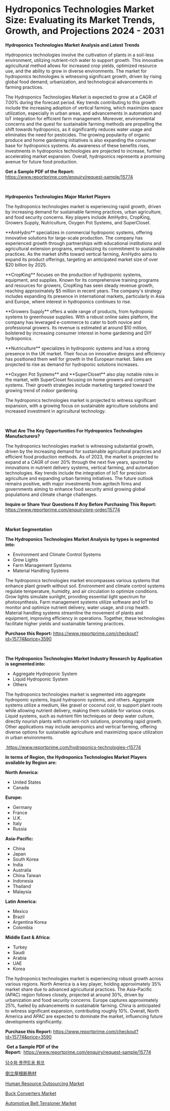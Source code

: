 <p><h1>Hydroponics Technologies Market Size: Evaluating its Market Trends, Growth, and Projections 2024 - 2031</h1></p><p><strong>Hydroponics Technologies Market Analysis and Latest Trends</strong></p>
<p><p>Hydroponics technologies involve the cultivation of plants in a soil-less environment, utilizing nutrient-rich water to support growth. This innovative agricultural method allows for increased crop yields, optimized resource use, and the ability to grow in diverse environments. The market for hydroponics technologies is witnessing significant growth, driven by rising global food demand, urbanization, and technological advancements in farming practices. </p><p>The Hydroponics Technologies Market is expected to grow at a CAGR of 7.00% during the forecast period. Key trends contributing to this growth include the increasing adoption of vertical farming, which maximizes space utilization, especially in urban areas, and advancements in automation and IoT integration for efficient farm management. Moreover, environmental concerns and the quest for sustainable farming methods are propelling the shift towards hydroponics, as it significantly reduces water usage and eliminates the need for pesticides. The growing popularity of organic produce and home gardening initiatives is also expanding the consumer base for hydroponics systems. As awareness of these benefits rises, investments in hydroponics technologies are projected to increase, further accelerating market expansion. Overall, hydroponics represents a promising avenue for future food production.</p></p>
<p><strong>Get a Sample PDF of the Report:&nbsp;</strong> <a href="https://www.reportprime.com/enquiry/request-sample/15774">https://www.reportprime.com/enquiry/request-sample/15774</a></p>
<p>&nbsp;</p>
<p><strong>Hydroponics Technologies Major Market Players</strong></p>
<p><p>The hydroponics technologies market is experiencing rapid growth, driven by increasing demand for sustainable farming practices, urban agriculture, and food security concerns. Key players include AmHydro, CropKing, Growers Supply, Nutriculture, Oxygen Pot Systems, and SuperCloset.</p><p>**AmHydro** specializes in commercial hydroponic systems, offering innovative solutions for large-scale production. The company has experienced growth through partnerships with educational institutions and agricultural extension programs, emphasizing its commitment to sustainable practices. As the market shifts toward vertical farming, AmHydro aims to expand its product offerings, targeting an anticipated market size of over $20 billion by 2025.</p><p>**CropKing** focuses on the production of hydroponic systems, equipment, and supplies. Known for its comprehensive training programs and resources for growers, CropKing has seen steady revenue growth, reaching approximately $5 million in recent years. The company's strategy includes expanding its presence in international markets, particularly in Asia and Europe, where interest in hydroponics continues to rise.</p><p>**Growers Supply** offers a wide range of products, from hydroponic systems to greenhouse supplies. With a robust online sales platform, the company has leveraged e-commerce to cater to both novice and professional growers. Its revenue is estimated at around $10 million, bolstered by increasing consumer interest in home gardening and DIY hydroponics.</p><p>**Nutriculture** specializes in hydroponic systems and has a strong presence in the UK market. Their focus on innovative designs and efficiency has positioned them well for growth in the European market. Sales are projected to rise as demand for hydroponic solutions increases.</p><p>**Oxygen Pot Systems** and **SuperCloset** also play notable roles in the market, with SuperCloset focusing on home growers and compact systems. Their growth strategies include marketing targeted toward the growing trend of indoor gardening.</p><p>The hydroponics technologies market is projected to witness significant expansion, with a growing focus on sustainable agriculture solutions and increased investment in agricultural technology.</p></p>
<p>&nbsp;</p>
<p><strong>What Are The Key Opportunities For Hydroponics Technologies Manufacturers?</strong></p>
<p><p>The hydroponics technologies market is witnessing substantial growth, driven by the increasing demand for sustainable agricultural practices and efficient food production methods. As of 2023, the market is projected to expand at a CAGR of over 20% through the next five years, spurred by innovations in nutrient delivery systems, vertical farming, and automation technologies. Key trends include the integration of IoT for precision agriculture and expanding urban farming initiatives. The future outlook remains positive, with major investments from agritech firms and governments aiming to enhance food security amid growing global populations and climate change challenges.</p></p>
<p><strong>Inquire or Share Your Questions If Any Before Purchasing This Report:</strong> <a href="https://www.reportprime.com/enquiry/pre-order/15774">https://www.reportprime.com/enquiry/pre-order/15774</a></p>
<p>&nbsp;</p>
<p><strong>Market Segmentation</strong></p>
<p><strong>The Hydroponics Technologies Market Analysis by types is segmented into:</strong></p>
<p><ul><li>Environment and Climate Control Systems</li><li>Grow Lights</li><li>Farm Management Systems</li><li>Material Handling Systems</li></ul></p>
<p><p>The hydroponics technologies market encompasses various systems that enhance plant growth without soil. Environment and climate control systems regulate temperature, humidity, and air circulation to optimize conditions. Grow lights simulate sunlight, providing essential light spectrum for photosynthesis. Farm management systems utilize software and IoT to monitor and optimize nutrient delivery, water usage, and crop health. Material handling systems streamline the movement of plants and equipment, improving efficiency in operations. Together, these technologies facilitate higher yields and sustainable farming practices.</p></p>
<p><strong>Purchase this Report:&nbsp;</strong><a href="https://www.reportprime.com/checkout?id=15774&price=3590">https://www.reportprime.com/checkout?id=15774&price=3590</a></p>
<p>&nbsp;</p>
<p><strong>The Hydroponics Technologies Market Industry Research by Application is segmented into:</strong></p>
<p><ul><li>Aggregate Hydroponic System</li><li>Liquid Hydroponic System</li><li>Others</li></ul></p>
<p><p>The hydroponics technologies market is segmented into aggregate hydroponic systems, liquid hydroponic systems, and others. Aggregate systems utilize a medium, like gravel or coconut coir, to support plant roots while allowing nutrient delivery, making them suitable for various crops. Liquid systems, such as nutrient film techniques or deep water culture, directly nourish plants with nutrient-rich solutions, promoting rapid growth. Other applications may include aeroponics and vertical farming, offering diverse options for sustainable agriculture and maximizing space utilization in urban environments.</p></p>
<p><a href="https://www.reportprime.com/hydroponics-technologies-r15774">&nbsp;https://www.reportprime.com/hydroponics-technologies-r15774</a></p>
<p><strong>In terms of Region, the Hydroponics Technologies Market Players available by Region are:</strong></p>
<p>
    <p> <strong> North America: </strong>
        <ul>
            <li>United States</li>
            <li>Canada</li>
        </ul>
        </p> 
    <p> <strong> Europe: </strong>
        <ul>
            <li>Germany</li>
            <li>France</li>
            <li>U.K.</li>
            <li>Italy</li>
            <li>Russia</li>
        </ul>
        </p> 
    <p> <strong> Asia-Pacific: </strong>
        <ul>
            <li>China</li>
            <li>Japan</li>
            <li>South Korea</li>
            <li>India</li>
            <li>Australia</li>
            <li>China Taiwan</li>
            <li>Indonesia</li>
            <li>Thailand</li>
            <li>Malaysia</li>
        </ul>
        </p> 
    <p> <strong> Latin America: </strong>
        <ul>
            <li>Mexico</li>
            <li>Brazil</li>
            <li>Argentina Korea</li>
            <li>Colombia</li>
        </ul>
        </p> 
    <p> <strong> Middle East & Africa: </strong>
        <ul>
            <li>Turkey</li>
            <li>Saudi</li>
            <li>Arabia</li>
            <li>UAE</li>
            <li>Korea</li>
        </ul>
    </p>
    </p>
<p><p>The hydroponics technologies market is experiencing robust growth across various regions. North America is a key player, holding approximately 35% market share due to advanced agricultural practices. The Asia-Pacific (APAC) region follows closely, projected at around 30%, driven by urbanization and food security concerns. Europe captures approximately 25%, fueled by advancements in sustainable farming. China is anticipated to witness significant expansion, contributing roughly 10%. Overall, North America and APAC are expected to dominate the market, influencing future developments significantly.</p></p>
<p><strong>Purchase this Report: </strong><a href="https://www.reportprime.com/checkout?id=15774&price=3590">https://www.reportprime.com/checkout?id=15774&price=3590</a></p>
<p>&nbsp;<strong>Get a Sample PDF of the Report:&nbsp;&nbsp;</strong><a href="https://www.reportprime.com/enquiry/request-sample/15774">https://www.reportprime.com/enquiry/request-sample/15774</a></p>
<p><strong></strong></p>
<p><p><a href="https://medium.com/@derrickmafrks96745/pumps-for-desalination-plants-market-%EC%9D%98-%EA%B8%80%EB%A1%9C%EB%B2%8C-%EC%8B%9C%EC%9E%A5-%EA%B0%9C%EC%9A%94%EB%8A%94-%EC%A0%84-%EC%84%B8%EA%B3%84-%EB%B0%8F-%EC%A3%BC%EC%9A%94-%EC%8B%9C%EC%9E%A5%EC%9D%98-%EC%82%B0%EC%97%85%EC%97%90-%EC%98%81%ED%96%A5%EC%9D%84-%EB%AF%B8%EC%B9%98%EB%8A%94-%EC%A3%BC%EC%9A%94-%ED%8A%B8%EB%A0%8C%EB%93%9C%EC%97%90-%EB%8C%80%ED%95%9C-%EB%8F%85%ED%8A%B9%ED%95%9C-%EA%B4%80%EC%A0%90%EC%9D%84-90cf9f23ce51">담수화 플랜트용 펌프</a></p><p><a href="https://medium.com/@eunawiegad2023/inverted-roof-insulation-material-90fa51f9fa63">倒立屋根断熱材</a></p><p><a href="https://github.com/RoseBoyd475/Market-Research-Report-List-1/blob/main/human-resource-outsourcing-market.md">Human Resource Outsourcing Market</a></p><p><a href="https://medium.com/@dorothybrooks53/the-comprehensive-buck-converters-market-research-report-is-essential-for-understanding-current-1b23487a967d">Buck Converters Market</a></p><p><a href="https://issuu.com/reportprime-2/docs/automotive-belt-tensioner-market-si_49947f71ebc4da">Automotive Belt Tensioner Market</a></p></p>